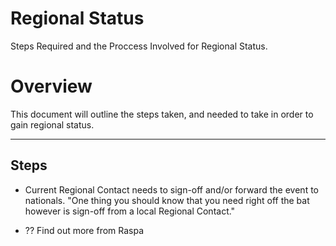 Regional Status
===============

Steps Required and the Proccess Involved for Regional Status.

# Overview

This document will outline the steps taken, and needed to take in order to gain regional status.

--------------------------------------------------------------------------------------

## Steps

* Current Regional Contact needs to sign-off and/or forward the event to nationals.
"One thing you should know that you need right off the bat however is sign-off from a local Regional Contact."

* ?? Find out more from Raspa
